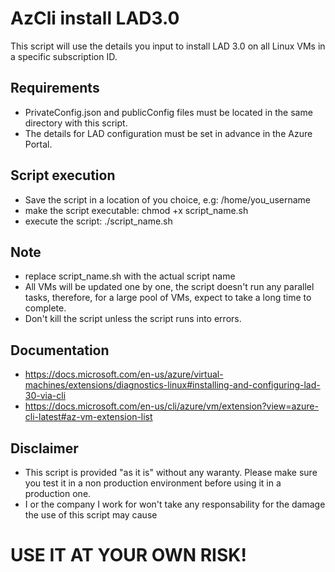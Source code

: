 # AzCli install LAD3.0
This script will use the details you input to install LAD 3.0 on all Linux VMs in a specific subscription ID.
## Requirements
* PrivateConfig.json and publicConfig files must be located in the same directory with this script.
* The details for LAD configuration must be set in advance in the Azure Portal.

## Script execution
* Save the script in a location of you choice, e.g: /home/you_username
* make the script executable: chmod +x script_name.sh 
* execute the script: ./script_name.sh
## Note
* replace script_name.sh with the actual script name
* All VMs will be updated one by one, the script doesn't run any parallel tasks, therefore, for a large pool of VMs, expect to take a long time to complete. 
* Don't kill the script unless the script runs into errors.
 
## Documentation
* https://docs.microsoft.com/en-us/azure/virtual-machines/extensions/diagnostics-linux#installing-and-configuring-lad-30-via-cli
* https://docs.microsoft.com/en-us/cli/azure/vm/extension?view=azure-cli-latest#az-vm-extension-list


## Disclaimer
* This script is provided "as it is" without any waranty. Please make sure you test it in a non production environment before using it in a production one.
* I or the company I work for won't take any responsability for the damage the use of this script may cause

# USE IT AT YOUR OWN RISK!
